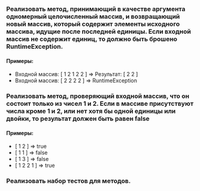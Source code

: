 ### Реализовать метод, принимающий в качестве аргумента одномерный целочисленный массив, и возвращающий новый массив, который содержит элементы исходного массива, идущие после последней единицы. Если входной массив не содержит единиц, то должно быть брошено RuntimeException.
#### Примеры:
* Входной массив: [ 1 2 1 2 2 ] => Результат: [ 2 2 ]
* Входной массив: [ 2 2 2 2 ] => RuntimeException

### Реализовать метод, проверяющий входной массив, что он состоит только из чисел 1 и 2. Если в массиве присутствуют числа кроме 1 и 2, или нет хотя бы одной единицы или двойки, то результат должен быть равен false
#### Примеры:
* [ 1 2 ] => true
* [ 1 1 ] => false
* [ 1 3 ] => false
* [ 1 2 2 1 ] => true
### Реализовать набор тестов для методов.